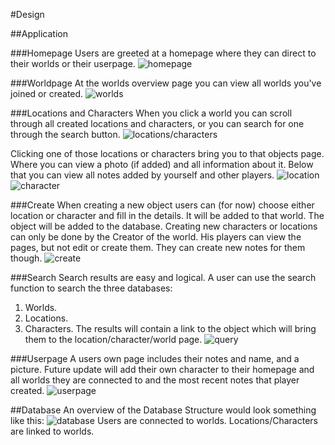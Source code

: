 #Design

##Application

###Homepage
Users are greeted at a homepage where they can direct to their worlds or their userpage.
![homepage](/doc/Programmeerproject---Wireframe-cc-Premium-afbeeldingen/0001.jpg)

###Worldpage
At the worlds overview page you can view all worlds you've joined or created.
![worlds](/doc/Programmeerproject---Wireframe-cc-Premium-afbeeldingen/0002.jpg)

###Locations and Characters
When you click a world you can scroll through all created locations and characters, or you can search for one through the search button.
![locations/characters](/doc/Programmeerproject---Wireframe-cc-Premium-afbeeldingen/0003.jpg)

Clicking one of those locations or characters bring you to that objects page. Where you can view a photo (if added) and all information about it.
Below that you can view all notes added by yourself and other players.
![location](/doc/Programmeerproject---Wireframe-cc-Premium-afbeeldingen/0004.jpg)
![character](/doc/Programmeerproject---Wireframe-cc-Premium-afbeeldingen/0005.jpg)

###Create
When creating a new object users can (for now) choose either location or character and fill in the details. It will be added to that world.
The object will be added to the database. Creating new characters or locations can only be done by the Creator of the world.
His players can view the pages, but not edit or create them. They can create new notes for them though. 
![create](/doc/Programmeerproject---Wireframe-cc-Premium-afbeeldingen/0006.jpg)

###Search
Search results are easy and logical. A user can use the search function to search the three databases: 
1. Worlds.
2. Locations.
3. Characters.
The results will contain a link to the object which will bring them to the location/character/world page.
![query](/doc/Programmeerproject---Wireframe-cc-Premium-afbeeldingen/0007.jpg)

###Userpage
A users own page includes their notes and name, and a picture. Future update will add their own character to their homepage and all worlds they are connected to and the most recent notes that player created.
![userpage](/doc/Programmeerproject---Wireframe-cc-Premium-afbeeldingen/0008.jpg)

##Database
An overview of the Database Structure would look something like this:
![database](/doc/Database%20layout%20Programmeerproject.jpeg)
Users are connected to worlds. Locations/Characters are linked to worlds.